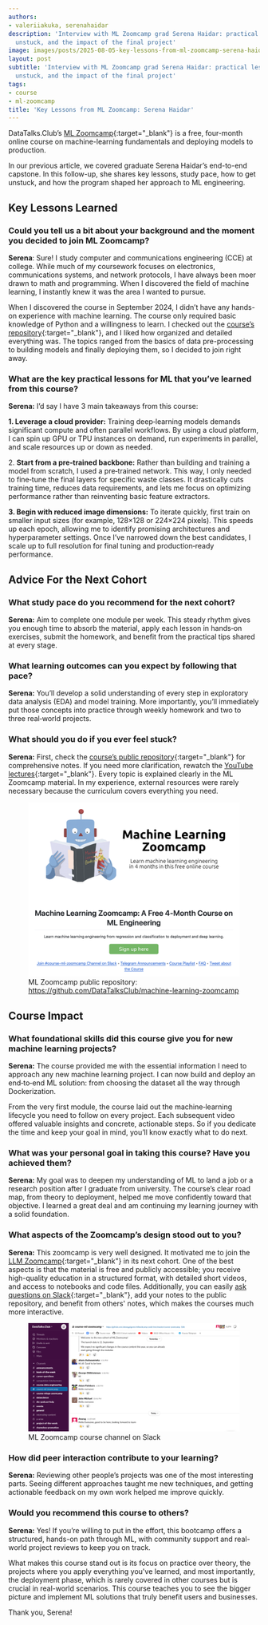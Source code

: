 ```yaml
---
authors:
- valeriiakuka, serenahaidar
description: 'Interview with ML Zoomcamp grad Serena Haidar: practical lessons, getting
  unstuck, and the impact of the final project'
image: images/posts/2025-08-05-key-lessons-from-ml-zoomcamp-serena-haidar/cover.jpg
layout: post
subtitle: 'Interview with ML Zoomcamp grad Serena Haidar: practical lessons, getting
  unstuck, and the impact of the final project'
tags:
- course
- ml-zoomcamp
title: 'Key Lessons from ML Zoomcamp: Serena Haidar'
---
```


DataTalks.Club’s [ML Zoomcamp](https://datatalks.club/blog/machine-learning-zoomcamp.html){:target="_blank"} is a free, four-month online course on machine-learning fundamentals and deploying models to production.

In our previous article, we covered graduate Serena Haidar’s end-to-end capstone. In this follow-up, she shares key lessons, study pace, how to get unstuck, and how the program shaped her approach to ML engineering.

## Key Lessons Learned

### Could you tell us a bit about your background and the moment you decided to join ML Zoomcamp?

**Serena**: Sure! I study computer and communications engineering (CCE) at college. While much of my coursework focuses on electronics, communications systems, and network protocols, I have always been moer drawn to math and programming. When I discovered the field of machine learning, I instantly knew it was the area I wanted to pursue.

When I discovered the course in September 2024, I didn’t have any hands-on experience with machine learning. The course only required basic knowledge of Python and a willingness to learn. I checked out the [course’s repository](https://github.com/DataTalksClub/machine-learning-zoomcamp#syllabus){:target="_blank"}, and I liked how organized and detailed everything was. The topics ranged from the basics of data pre-processing to building models and finally deploying them, so I decided to join right away.

### What are the key practical lessons for ML that you’ve learned from this course?

**Serena:** I’d say I have 3 main takeaways from this course:

**1. Leverage a cloud provider:** Training deep‑learning models demands significant compute and often parallel workflows. By using a cloud platform, I can spin up GPU or TPU instances on demand, run experiments in parallel, and scale resources up or down as needed.

2\. **Start from a pre‑trained backbone:** Rather than building and training a model from scratch, I used a pre‑trained network. This way, I only needed to fine‑tune the final layers for specific waste classes. It drastically cuts training time, reduces data requirements, and lets me focus on optimizing performance rather than reinventing basic feature extractors.

**3. Begin with reduced image dimensions:** To iterate quickly, first train on smaller input sizes (for example, 128×128 or 224×224 pixels). This speeds up each epoch, allowing me to identify promising architectures and hyperparameter settings. Once I’ve narrowed down the best candidates, I scale up to full resolution for final tuning and production‑ready performance.

## Advice For the Next Cohort

### What study pace do you recommend for the next cohort?

**Serena:** Aim to complete one module per week. This steady rhythm gives you enough time to absorb the material, apply each lesson in hands‑on exercises, submit the homework, and benefit from the practical tips shared at every stage.

### What learning outcomes can you expect by following that pace?

**Serena:** You’ll develop a solid understanding of every step in exploratory data analysis (EDA) and model training. More importantly, you’ll immediately put those concepts into practice through weekly homework and two to three real‑world projects.

### What should you do if you ever feel stuck?

**Serena:** First, check the [course’s public repository](https://github.com/DataTalksClub/machine-learning-zoomcamp){:target="_blank"} for comprehensive notes. If you need more clarification, rewatch the [YouTube lectures](https://youtube.com/playlist?list=PL3MmuxUbc_hIhxl5Ji8t4O6lPAOpHaCLR&si=VHtM9Eia-PWQakVx){:target="_blank"}. Every topic is explained clearly in the ML Zoomcamp material. In my experience, external resources were rarely necessary because the curriculum covers everything you need.

<figure>
<img src="/images/posts/2025-08-05-key-lessons-from-ml-zoomcamp-serena-haidar/image2.png"  />
<figcaption>ML Zoomcamp public repository: <a href="https://github.com/DataTalksClub/machine-learning-zoomcamp">https://github.com/DataTalksClub/machine-learning-zoomcamp</a></figcaption>
</figure>

## Course Impact

### What foundational skills did this course give you for new machine learning projects?

**Serena:** The course provided me with the essential information I need to approach any new machine learning project. I can now build and deploy an end‑to‑end ML solution: from choosing the dataset all the way through Dockerization.

From the very first module, the course laid out the machine‑learning lifecycle you need to follow on every project. Each subsequent video offered valuable insights and concrete, actionable steps. So if you dedicate the time and keep your goal in mind, you’ll know exactly what to do next.

### What was your personal goal in taking this course? Have you achieved them?

**Serena:** My goal was to deepen my understanding of ML to land a job or a research position after I graduate from university. The course’s clear road map, from theory to deployment, helped me move confidently toward that objective. I learned a great deal and am continuing my learning journey with a solid foundation.

### What aspects of the Zoomcamp’s design stood out to you?

**Serena:** This zoomcamp is very well designed. It motivated me to join the [LLM Zoomcamp](https://datatalks.club/blog/llm-zoomcamp.html){:target="_blank"} in its next cohort. One of the best aspects is that the material is free and publicly accessible; you receive high-quality education in a structured format, with detailed short videos, and access to notebooks and code files. Additionally, you can easily [ask questions on Slack](https://datatalks.club/slack.html){:target="_blank"}, add your notes to the public repository, and benefit from others' notes, which makes the courses much more interactive.

<figure>
<img src="/images/posts/2025-08-05-key-lessons-from-ml-zoomcamp-serena-haidar/image1.png"  />
<figcaption>ML Zoomcamp course channel on Slack</figcaption>
</figure>

### How did peer interaction contribute to your learning?

**Serena:** Reviewing other people’s projects was one of the most interesting parts. Seeing different approaches taught me new techniques, and getting actionable feedback on my own work helped me improve quickly.

### Would you recommend this course to others?

**Serena:** Yes! If you’re willing to put in the effort, this bootcamp offers a structured, hands-on path through ML, with community support and real-world project reviews to keep you on track.

What makes this course stand out is its focus on practice over theory, the projects where you apply everything you've learned, and most importantly, the deployment phase, which is rarely covered in other courses but is crucial in real-world scenarios. This course teaches you to see the bigger picture and implement ML solutions that truly benefit users and businesses.

Thank you, Serena!
